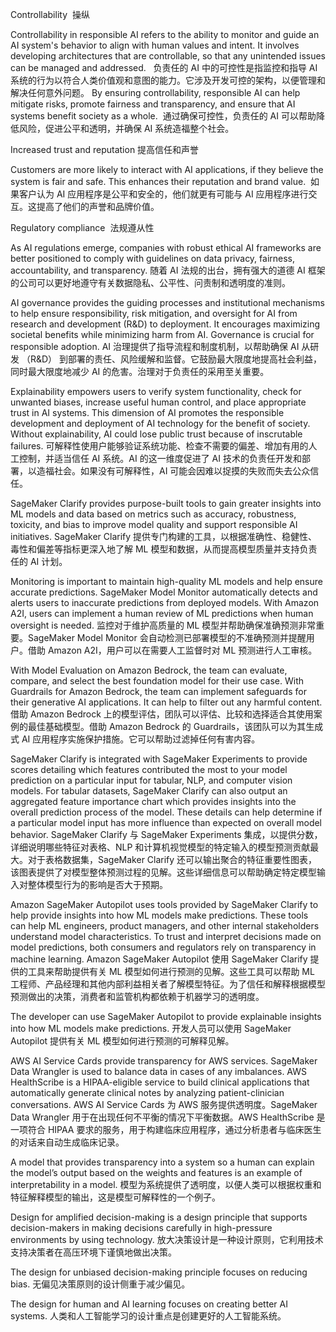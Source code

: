 Controllability  操纵

Controllability in responsible AI refers to the ability to monitor and guide an AI system's behavior to align with human values and intent. It involves developing architectures that are controllable, so that any unintended issues can be managed and addressed.  
负责任的 AI 中的可控性是指监控和指导 AI 系统的行为以符合人类价值观和意图的能力。它涉及开发可控的架构，以便管理和解决任何意外问题。
By ensuring controllability, responsible AI can help mitigate risks, promote fairness and transparency, and ensure that AI systems benefit society as a whole. 
通过确保可控性，负责任的 AI 可以帮助降低风险，促进公平和透明，并确保 AI 系统造福整个社会。

Increased trust and reputation
提高信任和声誉

Customers are more likely to interact with AI applications, if they believe the system is fair and safe. This enhances their reputation and brand value. 
如果客户认为 AI 应用程序是公平和安全的，他们就更有可能与 AI 应用程序进行交互。这提高了他们的声誉和品牌价值。

Regulatory compliance  法规遵从性

As AI regulations emerge, companies with robust ethical AI frameworks are better positioned to comply with guidelines on data privacy, fairness, accountability, and transparency.
随着 AI 法规的出台，拥有强大的道德 AI 框架的公司可以更好地遵守有关数据隐私、公平性、问责制和透明度的准则。

AI governance provides the guiding processes and institutional mechanisms to help ensure responsibility, risk mitigation, and oversight for AI from research and development (R&D) to deployment. It encourages maximizing societal benefits while minimizing harm from AI. Governance is crucial for responsible adoption.
AI 治理提供了指导流程和制度机制，以帮助确保 AI 从研发 （R&D） 到部署的责任、风险缓解和监督。它鼓励最大限度地提高社会利益，同时最大限度地减少 AI 的危害。治理对于负责任的采用至关重要。


Explainability empowers users to verify system functionality, check for unwanted biases, increase useful human control, and place appropriate trust in AI systems. This dimension of AI promotes the responsible development and deployment of AI technology for the benefit of society. Without explainability, AI could lose public trust because of inscrutable failures.
可解释性使用户能够验证系统功能、检查不需要的偏差、增加有用的人工控制，并适当信任 AI 系统。AI 的这一维度促进了 AI 技术的负责任开发和部署，以造福社会。如果没有可解释性，AI 可能会因难以捉摸的失败而失去公众信任。

SageMaker Clarify provides purpose-built tools to gain greater insights into ML models and data based on metrics such as accuracy, robustness, toxicity, and bias to improve model quality and support responsible AI initiatives.
SageMaker Clarify 提供专门构建的工具，以根据准确性、稳健性、毒性和偏差等指标更深入地了解 ML 模型和数据，从而提高模型质量并支持负责任的 AI 计划。

Monitoring is important to maintain high-quality ML models and help ensure accurate predictions. SageMaker Model Monitor automatically detects and alerts users to inaccurate predictions from deployed models. With Amazon A2I, users can implement a human review of ML predictions when human oversight is needed.
监控对于维护高质量的 ML 模型并帮助确保准确预测非常重要。SageMaker Model Monitor 会自动检测已部署模型的不准确预测并提醒用户。借助 Amazon A2I，用户可以在需要人工监督时对 ML 预测进行人工审核。

With Model Evaluation on Amazon Bedrock, the team can evaluate, compare, and select the best foundation model for their use case. With Guardrails for Amazon Bedrock, the team can implement safeguards for their generative AI applications. It can help to filter out any harmful content.
借助 Amazon Bedrock 上的模型评估，团队可以评估、比较和选择适合其使用案例的最佳基础模型。借助 Amazon Bedrock 的 Guardrails，该团队可以为其生成式 AI 应用程序实施保护措施。它可以帮助过滤掉任何有害内容。

SageMaker Clarify is integrated with SageMaker Experiments to provide scores detailing which features contributed the most to your model prediction on a particular input for tabular, NLP, and computer vision models. For tabular datasets, SageMaker Clarify can also output an aggregated feature importance chart which provides insights into the overall prediction process of the model. These details can help determine if a particular model input has more influence than expected on overall model behavior.
SageMaker Clarify 与 SageMaker Experiments 集成，以提供分数，详细说明哪些特征对表格、NLP 和计算机视觉模型的特定输入的模型预测贡献最大。对于表格数据集，SageMaker Clarify 还可以输出聚合的特征重要性图表，该图表提供了对模型整体预测过程的见解。这些详细信息可以帮助确定特定模型输入对整体模型行为的影响是否大于预期。

Amazon SageMaker Autopilot uses tools provided by SageMaker Clarify to help provide insights into how ML models make predictions. These tools can help ML engineers, product managers, and other internal stakeholders understand model characteristics. To trust and interpret decisions made on model predictions, both consumers and regulators rely on transparency in machine learning.
Amazon SageMaker Autopilot 使用 SageMaker Clarify 提供的工具来帮助提供有关 ML 模型如何进行预测的见解。这些工具可以帮助 ML 工程师、产品经理和其他内部利益相关者了解模型特征。为了信任和解释根据模型预测做出的决策，消费者和监管机构都依赖于机器学习的透明度。

The developer can use SageMaker Autopilot to provide explainable insights into how ML models make predictions.
开发人员可以使用 SageMaker Autopilot 提供有关 ML 模型如何进行预测的可解释见解。

AWS AI Service Cards provide transparency for AWS services. SageMaker Data Wrangler is used to balance data in cases of any imbalances. AWS HealthScribe is a HIPAA-eligible service to build clinical applications that automatically generate clinical notes by analyzing patient-clinician conversations.
AWS AI Service Cards 为 AWS 服务提供透明度。SageMaker Data Wrangler 用于在出现任何不平衡的情况下平衡数据。AWS HealthScribe 是一项符合 HIPAA 要求的服务，用于构建临床应用程序，通过分析患者与临床医生的对话来自动生成临床记录。

A model that provides transparency into a system so a human can explain the model’s output based on the weights and features is an example of interpretability in a model.
模型为系统提供了透明度，以便人类可以根据权重和特征解释模型的输出，这是模型可解释性的一个例子。

Design for amplified decision-making is a design principle that supports decision-makers in making decisions carefully in high-pressure environments by using technology.
放大决策设计是一种设计原则，它利用技术支持决策者在高压环境下谨慎地做出决策。

The design for unbiased decision-making principle focuses on reducing bias. 
无偏见决策原则的设计侧重于减少偏见。

The design for human and AI learning focuses on creating better AI systems. 
人类和人工智能学习的设计重点是创建更好的人工智能系统。
